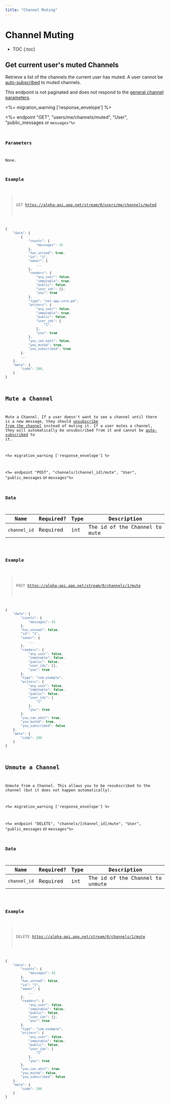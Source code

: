 ```yaml
---
title: "Channel Muting"
---
```


# Channel Muting

* TOC
{:toc}

## Get current user's muted Channels

Retrieve a list of the channels the current user has muted. A user cannot be [auto-subscribed](/docs/basics/messaging/#subscriptions) to muted channels.

This endpoint is not paginated and does not respond to the [general channel parameters](/docs/resources/channel/#general-parameters).

<%= migration_warning ['response_envelope'] %>

<%= endpoint "GET", "users/me/channels/muted", "User", "public_messages</code> or <code>messages"%>

### Parameters

None.

### Example

> GET https://alpha-api.app.net/stream/0/users/me/channels/muted

~~~ js
{
    "data": [
        {
            "counts": {
                "messages": 42
            },
            "has_unread": true,
            "id": "1",
            "owner": {
                ...
            },
            "readers": {
                "any_user": false,
                "immutable": true,
                "public": false,
                "user_ids": [],
                "you": true
            },
            "type": "net.app.core.pm",
            "writers": {
                "any_user": false,
                "immutable": true,
                "public": false,
                "user_ids": [
                    "1",
                ],
                "you": true
            },
            "you_can_edit": false,
            "you_muted": true,
            "you_subscribed": true
        },
        ...
    ],
    "meta": {
        "code": 200,
    }
}
~~~

## Mute a Channel

Mute a Channel. If a user doesn't want to see a channel until there is a new message, they should [unsubscribe from the channel](/docs/resources/channel/subscriptions/#unsubscribe-from-a-channel) instead of muting it. If a user mutes a channel, they will automatically be unsubscribed from it and cannot be [auto-subscribed](/docs/basics/messaging/#subscriptions) to it.

<%= migration_warning ['response_envelope'] %>

<%= endpoint "POST", "channels/[channel_id]/mute", "User", "public_messages</code> or <code>messages"%>

### Data

<table>
    <thead>
        <tr>
            <th>Name</th>
            <th>Required?</th>
            <th>Type</th>
            <th>Description</th>
        </tr>
    </thead>
    <tbody>
        <tr>
            <td><code>channel_id</code></td>
            <td>Required</td>
            <td>int</td>
            <td>The id of the Channel to mute</td>
        </tr>
    </tbody>
</table>

### Example

> POST https://alpha-api.app.net/stream/0/channels/1/mute

~~~ js
{
    "data": {
        "counts": {
            "messages": 42
        },
        "has_unread": false,
        "id": "1",
        "owner": {
            ...
        },
        "readers": {
            "any_user": false,
            "immutable": false,
            "public": false,
            "user_ids": [],
            "you": true
        },
        "type": "com.example",
        "writers": {
            "any_user": false,
            "immutable": false,
            "public": false,
            "user_ids": [
                "1"
            ],
            "you": true
        },
        "you_can_edit": true,
        "you_muted": true,
        "you_subscribed": false
    },
    "meta": {
        "code": 200
    }
}
~~~

## Unmute a Channel

Unmute from a Channel. This allows you to be resubscribed to the channel (but it does not happen automatically).

<%= migration_warning ['response_envelope'] %>

<%= endpoint "DELETE", "channels/[channel_id]/mute", "User", "public_messages</code> or <code>messages"%>

### Data

<table>
    <thead>
        <tr>
            <th>Name</th>
            <th>Required?</th>
            <th>Type</th>
            <th>Description</th>
        </tr>
    </thead>
    <tbody>
        <tr>
            <td><code>channel_id</code></td>
            <td>Required</td>
            <td>int</td>
            <td>The id of the Channel to unmute</td>
        </tr>
    </tbody>
</table>

### Example

> DELETE https://alpha-api.app.net/stream/0/channels/1/mute

~~~ js
{
    "data": {
        "counts": {
            "messages": 42
        },
        "has_unread": false,
        "id": "1",
        "owner": {
            ...
        },
        "readers": {
            "any_user": false,
            "immutable": false,
            "public": false,
            "user_ids": [],
            "you": true
        },
        "type": "com.example",
        "writers": {
            "any_user": false,
            "immutable": false,
            "public": false,
            "user_ids": [
                "1"
            ],
            "you": true
        },
        "you_can_edit": true,
        "you_muted": false,
        "you_subscribed": false
    },
    "meta": {
        "code": 200
    }
}
~~~